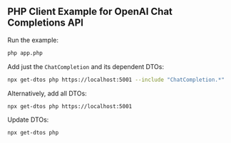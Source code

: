 ## PHP Client Example for OpenAI Chat Completions API

Run the example:

```bash
php app.php
```

Add just the `ChatCompletion` and its dependent DTOs:

```bash
npx get-dtos php https://localhost:5001 --include "ChatCompletion.*"
```

Alternatively, add all DTOs:

```bash
npx get-dtos php https://localhost:5001
```

Update DTOs:

```bash
npx get-dtos php
```